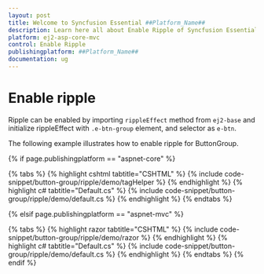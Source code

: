 ```yaml
---
layout: post
title: Welcome to Syncfusion Essential ##Platform_Name##
description: Learn here all about Enable Ripple of Syncfusion Essential ##Platform_Name## widgets based on HTML5 and jQuery.
platform: ej2-asp-core-mvc
control: Enable Ripple
publishingplatform: ##Platform_Name##
documentation: ug
---
```



# Enable ripple

Ripple can be enabled by importing `rippleEffect` method from `ej2-base` and initialize rippleEffect with `.e-btn-group`
element, and selector as `e-btn`.

The following example illustrates how to enable ripple for ButtonGroup.

{% if page.publishingplatform == "aspnet-core" %}

{% tabs %}
{% highlight cshtml tabtitle="CSHTML" %}
{% include code-snippet/button-group/ripple/demo/tagHelper %}
{% endhighlight %}
{% highlight c# tabtitle="Default.cs" %}
{% include code-snippet/button-group/ripple/demo/default.cs %}
{% endhighlight %}
{% endtabs %}

{% elsif page.publishingplatform == "aspnet-mvc" %}

{% tabs %}
{% highlight razor tabtitle="CSHTML" %}
{% include code-snippet/button-group/ripple/demo/razor %}
{% endhighlight %}
{% highlight c# tabtitle="Default.cs" %}
{% include code-snippet/button-group/ripple/demo/default.cs %}
{% endhighlight %}
{% endtabs %}
{% endif %}

